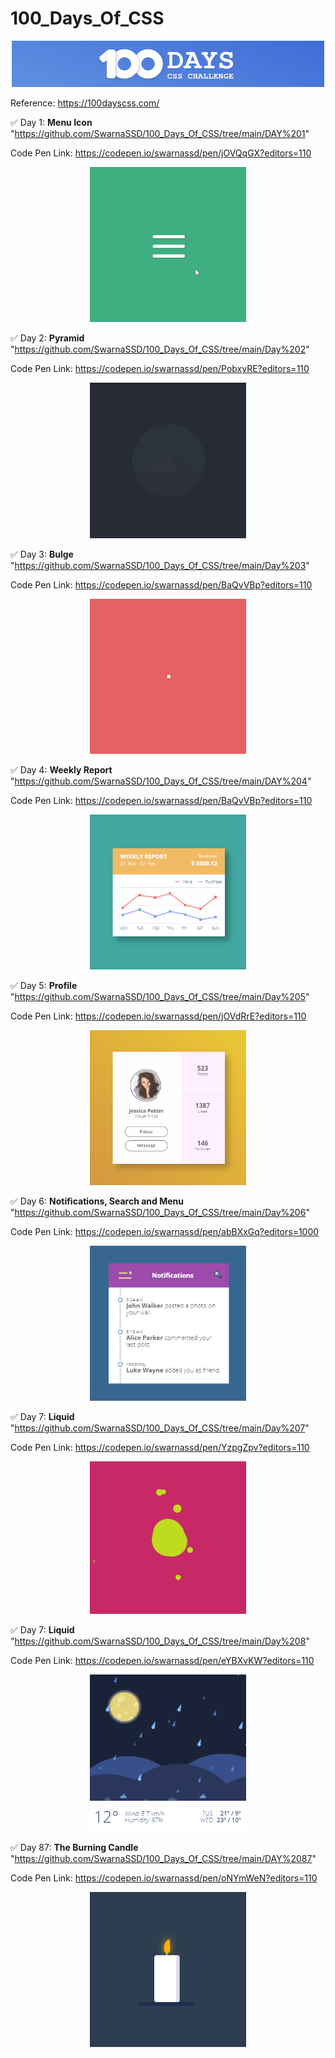 # 100_Days_Of_CSS

<p align="center">
 <img src="Assets\logo.gif" width="500">
 </p>

Reference: https://100dayscss.com/

✅ Day 1:
**Menu Icon** "https://github.com/SwarnaSSD/100_Days_Of_CSS/tree/main/DAY%201"

Code Pen Link: https://codepen.io/swarnassd/pen/jOVQqGX?editors=110

<p align="center">
 <img src="Assets\Day 1.gif" width="250">
 </p>

✅ Day 2:
**Pyramid** "https://github.com/SwarnaSSD/100_Days_Of_CSS/tree/main/Day%202"

Code Pen Link: https://codepen.io/swarnassd/pen/PobxyRE?editors=110

<p align="center">
 <img src="Assets\Day 2.gif" width="250">
 </p>

✅ Day 3:
**Bulge** "https://github.com/SwarnaSSD/100_Days_Of_CSS/tree/main/Day%203"

Code Pen Link: https://codepen.io/swarnassd/pen/BaQvVBp?editors=110

<p align="center">
 <img src="Assets\Day 3.gif" width="250">
 </p>

✅ Day 4:
**Weekly Report** "https://github.com/SwarnaSSD/100_Days_Of_CSS/tree/main/DAY%204"

Code Pen Link: https://codepen.io/swarnassd/pen/BaQvVBp?editors=110

<p align="center">
 <img src="Assets\Day 4.gif" width="250">
 </p>

✅ Day 5:
**Profile** "https://github.com/SwarnaSSD/100_Days_Of_CSS/tree/main/Day%205"

Code Pen Link: https://codepen.io/swarnassd/pen/jOVdRrE?editors=110

<p align="center">
 <img src="Assets\Day 5.gif" width="250">
 </p>

✅ Day 6:
**Notifications, Search and Menu** "https://github.com/SwarnaSSD/100_Days_Of_CSS/tree/main/Day%206"

Code Pen Link: https://codepen.io/swarnassd/pen/abBXxGq?editors=1000

<p align="center">
 <img src="Assets\Day 6.gif" width="250">
 </p>




✅ Day 7:
**Liquid** "https://github.com/SwarnaSSD/100_Days_Of_CSS/tree/main/Day%207"

Code Pen Link: https://codepen.io/swarnassd/pen/YzpgZpv?editors=110

<p align="center">
 <img src="Assets\Day 7.gif" width="250">
 </p>



✅ Day 7:
**Liquid** "https://github.com/SwarnaSSD/100_Days_Of_CSS/tree/main/Day%208"

Code Pen Link: https://codepen.io/swarnassd/pen/eYBXvKW?editors=110

<p align="center">
 <img src="Assets\Day 8.gif" width="250">
 </p>


✅ Day 87:
**The Burning Candle** "https://github.com/SwarnaSSD/100_Days_Of_CSS/tree/main/DAY%2087"

Code Pen Link: https://codepen.io/swarnassd/pen/oNYmWeN?editors=110

<p align="center">
 <img src="Assets\Day 87.gif" width="250">
 </p>
